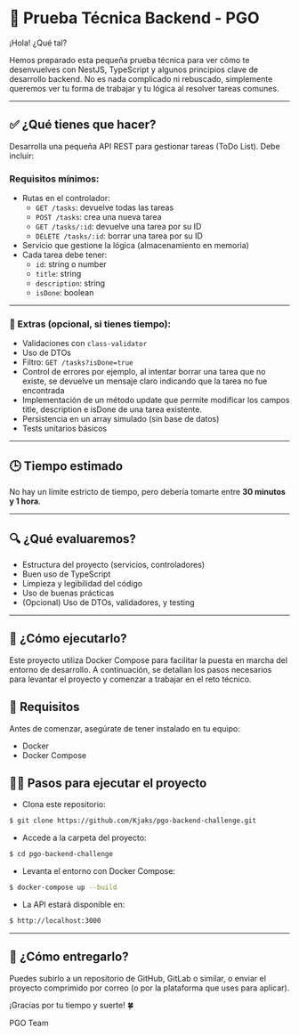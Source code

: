 # 🧪 Prueba Técnica Backend - PGO

¡Hola! ¿Qué tal?

Hemos preparado esta pequeña prueba técnica para ver cómo te desenvuelves con NestJS, TypeScript y algunos principios clave de desarrollo backend. No es nada complicado ni rebuscado, simplemente queremos ver tu forma de trabajar y tu lógica al resolver tareas comunes.

---

## ✅ ¿Qué tienes que hacer?

Desarrolla una pequeña API REST para gestionar tareas (ToDo List). Debe incluir:

### Requisitos mínimos:

- Rutas en el controlador:
  - `GET /tasks`: devuelve todas las tareas
  - `POST /tasks`: crea una nueva tarea
  - `GET /tasks/:id`: devuelve una tarea por su ID
  - `DELETE /tasks/:id`: borrar una tarea por su ID
- Servicio que gestione la lógica (almacenamiento en memoria)
- Cada tarea debe tener:
  - `id`: string o number
  - `title`: string
  - `description`: string
  - `isDone`: boolean

---

### 🧠 Extras (opcional, si tienes tiempo):

- Validaciones con `class-validator`
- Uso de DTOs
- Filtro: `GET /tasks?isDone=true`
- Control de errores por ejemplo, al intentar borrar una tarea que no existe, se devuelve un mensaje claro indicando que la tarea no fue encontrada
- Implementación de un método update que permite modificar los campos title, description e isDone de una tarea existente.
- Persistencia en un array simulado (sin base de datos)
- Tests unitarios básicos

---

## 🕒 Tiempo estimado

No hay un límite estricto de tiempo, pero debería tomarte entre **30 minutos y 1 hora**.

---

## 🔍 ¿Qué evaluaremos?

- Estructura del proyecto (servicios, controladores)
- Buen uso de TypeScript
- Limpieza y legibilidad del código
- Uso de buenas prácticas
- (Opcional) Uso de DTOs, validadores, y testing

---

## 🚀 ¿Cómo ejecutarlo? ##
Este proyecto utiliza Docker Compose para facilitar la puesta en marcha del entorno de desarrollo.
A continuación, se detallan los pasos necesarios para levantar el proyecto y comenzar a trabajar en el reto técnico.

## 🧰 Requisitos ##
Antes de comenzar, asegúrate de tener instalado en tu equipo:
- Docker
- Docker Compose

## 🧑‍💻 Pasos para ejecutar el proyecto ##
- Clona este repositorio:
```bash
$ git clone https://github.com/Kjaks/pgo-backend-challenge.git
```
- Accede a la carpeta del proyecto:
```bash
$ cd pgo-backend-challenge
```
- Levanta el entorno con Docker Compose:
```bash
$ docker-compose up --build
```
- La API estará disponible en:
```bash
$ http://localhost:3000
```
---

## 🚀 ¿Cómo entregarlo?

Puedes subirlo a un repositorio de GitHub, GitLab o similar, o enviar el proyecto comprimido por correo (o por la plataforma que uses para aplicar).

¡Gracias por tu tiempo y suerte! 🍀

PGO Team
